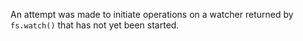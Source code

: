 
An attempt was made to initiate operations on a watcher returned by
`fs.watch()` that has not yet been started.

<a id="ERR_HTTP2_ALREADY_SHUTDOWN"></a>
